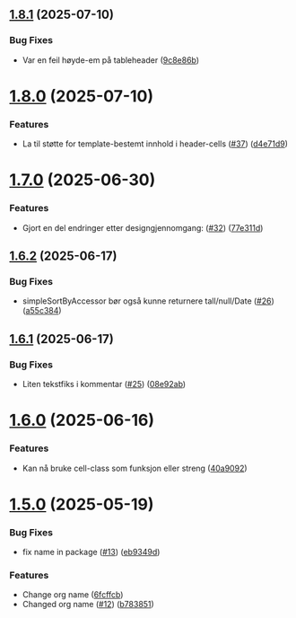 ## [1.8.1](https://github.com/NVE/nve-vue-components/compare/v1.8.0...v1.8.1) (2025-07-10)


### Bug Fixes

* Var en feil høyde-em på tableheader ([9c8e86b](https://github.com/NVE/nve-vue-components/commit/9c8e86b2c58e870770f43ec413b17660ef35c527))

# [1.8.0](https://github.com/NVE/nve-vue-components/compare/v1.7.0...v1.8.0) (2025-07-10)


### Features

* La til støtte for template-bestemt innhold i header-cells ([#37](https://github.com/NVE/nve-vue-components/issues/37)) ([d4e71d9](https://github.com/NVE/nve-vue-components/commit/d4e71d9e78008494f093c70327605c216e0b22ec))

# [1.7.0](https://github.com/NVE/nve-vue-components/compare/v1.6.2...v1.7.0) (2025-06-30)


### Features

* Gjort en del endringer etter designgjennomgang: ([#32](https://github.com/NVE/nve-vue-components/issues/32)) ([77e311d](https://github.com/NVE/nve-vue-components/commit/77e311da6f5267da606efa8a03eddd1e72a96ec3))

## [1.6.2](https://github.com/NVE/nve-vue-components/compare/v1.6.1...v1.6.2) (2025-06-17)


### Bug Fixes

* simpleSortByAccessor bør også kunne returnere tall/null/Date ([#26](https://github.com/NVE/nve-vue-components/issues/26)) ([a55c384](https://github.com/NVE/nve-vue-components/commit/a55c3845ed695d5f0dc60a4d0d34723bd010b09e))

## [1.6.1](https://github.com/NVE/nve-vue-components/compare/v1.6.0...v1.6.1) (2025-06-17)


### Bug Fixes

* Liten tekstfiks i kommentar ([#25](https://github.com/NVE/nve-vue-components/issues/25)) ([08e92ab](https://github.com/NVE/nve-vue-components/commit/08e92ab2dc85096fd6b79d1c910341a4ada90b0e))

# [1.6.0](https://github.com/NVE/nve-vue-components/compare/v1.5.0...v1.6.0) (2025-06-16)


### Features

* Kan nå bruke cell-class som funksjon eller streng ([40a9092](https://github.com/NVE/nve-vue-components/commit/40a9092763cd76286236c1600bbbdf61e4d437f7))

# [1.5.0](https://github.com/NVE/nve-vue-components/compare/v1.4.1...v1.5.0) (2025-05-19)


### Bug Fixes

* fix name in package ([#13](https://github.com/NVE/nve-vue-components/issues/13)) ([eb9349d](https://github.com/NVE/nve-vue-components/commit/eb9349db28719f94be91b10255c2c6cd184182f7))


### Features

* Change org name ([6fcffcb](https://github.com/NVE/nve-vue-components/commit/6fcffcb7d8ae1a3d9661213b1da7dfa6ed9854ed))
* Changed org name ([#12](https://github.com/NVE/nve-vue-components/issues/12)) ([b783851](https://github.com/NVE/nve-vue-components/commit/b78385182bb688920fa94489bbca8391f1ecc49e))

